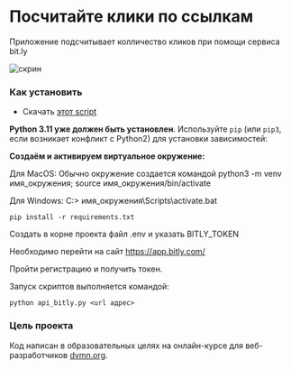 # Посчитайте клики по ссылкам

Приложение подсчитывает колличество кликов при помощи сервиса bit.ly

![скрин](https://dvmn.org/filer/canonical/1610994077/769/)


### Как установить

* Скачать [этот script](https://github.com/qqJonni/API_Bitly.git)

**Python 3.11 уже должен быть установлен**. 
Используйте `pip` (или `pip3`, если возникает конфликт с Python2) для установки зависимостей:

**Создаём и активируем виртуальное окружение:**

Для MacOS: Обычно окружение создается командой python3 -m venv имя_окружения; source имя_окружения/bin/activate

Для Windows: C:\> имя_окружения\Scripts\activate.bat

```properties
pip install -r requirements.txt
```

Создать в корне проекта файл .env и указать BITLY_TOKEN

Необходимо перейти на сайт https://app.bitly.com/

Пройти регистрацию и получить токен.



Запуск скриптов выполняется командой:
```properties
python api_bitly.py <url адрес>

```



### Цель проекта

Код написан в образовательных целях на онлайн-курсе для веб-разработчиков [dvmn.org](https://dvmn.org/).

